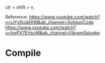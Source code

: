 ctr + shift + v, 

Reference: https://www.youtube.com/watch?v=iJYx5lJaEKM&ab_channel=SolidusCode
           https://www.youtube.com/watch?v=frqPX7EHscM&ab_channel=VikramSalunke

# Compile 